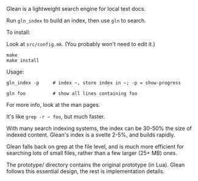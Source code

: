 Glean is a lightweight search engine for local text docs.

Run `gln_index` to build an index, then use `gln` to search.

To install:

Look at `src/config.mk`. (You probably won't need to edit it.)
    
    make
    make install

Usage:

    gln_index -p     # index ~, store index in ~; -p = show-progress

    gln foo          # show all lines containing foo

For more info, look at the man pages.

It's like `grep -r ~ foo`, but much faster.

With many search indexing systems, the index can be 30-50% the size of
indexed content. Glean's index is a svelte 2-5%, and builds rapidly.

Glean falls back on grep at the file level, and is much more efficient for
searching lots of small files, rather than a few larger (25+ MB) ones.

The prototype/ directory contains the original prototype (in Lua). Glean
follows this essential design, the rest is implementation details.

